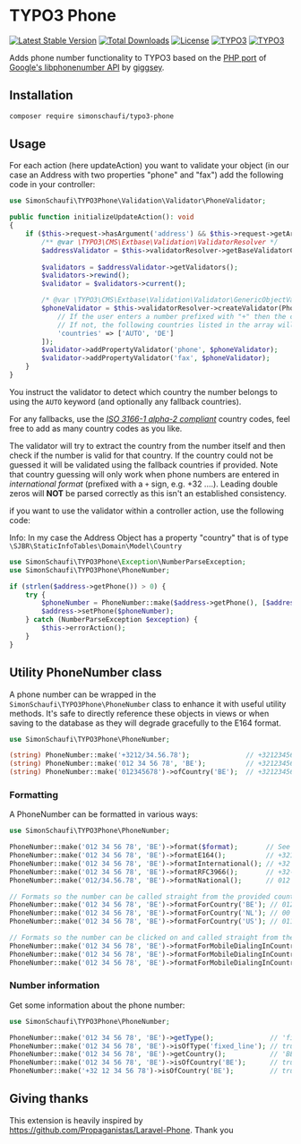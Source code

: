 # TYPO3 Phone

[![Latest Stable Version](https://poser.pugx.org/simonschaufi/typo3-phone/v/stable)](https://packagist.org/packages/simonschaufi/typo3-phone)
[![Total Downloads](https://poser.pugx.org/simonschaufi/typo3-phone/downloads)](https://packagist.org/packages/simonschaufi/typo3-phone)
[![License](https://poser.pugx.org/simonschaufi/typo3-phone/license)](https://packagist.org/packages/simonschaufi/typo3-phone)
[![TYPO3](https://img.shields.io/badge/TYPO3-8.7.0-orange.svg)](https://typo3.org/)
[![TYPO3](https://img.shields.io/badge/TYPO3-9.5.0-orange.svg)](https://typo3.org/)

Adds phone number functionality to TYPO3 based on the [PHP port](https://github.com/giggsey/libphonenumber-for-php) of [Google's libphonenumber API](https://github.com/googlei18n/libphonenumber) by [giggsey](https://github.com/giggsey).

## Installation

```bash
composer require simonschaufi/typo3-phone
```

## Usage

For each action (here updateAction) you want to validate your object (in our case an Address with two properties "phone" and "fax")
add the following code in your controller:

```php
use SimonSchaufi\TYPO3Phone\Validation\Validator\PhoneValidator;

public function initializeUpdateAction(): void
{
	if ($this->request->hasArgument('address') && $this->request->getArgument('address')) {
		/** @var \TYPO3\CMS\Extbase\Validation\ValidatorResolver */
		$addressValidator = $this->validatorResolver->getBaseValidatorConjunction(Address::class);
    
        $validators = $addressValidator->getValidators();
        $validators->rewind();
        $validator = $validators->current();

        /* @var \TYPO3\CMS\Extbase\Validation\Validator\GenericObjectValidator $validator */
        $phoneValidator = $this->validatorResolver->createValidator(PhoneValidator::class, [
            // If the user enters a number prefixed with "+" then the country can be guessed.
            // If not, the following countries listed in the array will be checked against
            'countries' => ['AUTO', 'DE']
        ]);
        $validator->addPropertyValidator('phone', $phoneValidator);
        $validator->addPropertyValidator('fax', $phoneValidator);
	}
}
```

You instruct the validator to detect which country the number belongs to using the `AUTO` keyword (and optionally any fallback countries).

For any fallbacks, use the [*ISO 3166-1 alpha-2 compliant*](http://en.wikipedia.org/wiki/ISO_3166-1_alpha-2#Officially_assigned_code_elements) country codes, feel free to add as many country codes as you like.

The validator will try to extract the country from the number itself and then check if the number is valid for that country. If the country could not be guessed it will be validated using the fallback countries if provided. Note that country guessing will only work when phone numbers are entered in *international format* (prefixed with a `+` sign, e.g. +32 ....). Leading double zeros will **NOT** be parsed correctly as this isn't an established consistency.

if you want to use the validator within a controller action, use the following code:

Info: In my case the Address Object has a property "country" that is of type `\SJBR\StaticInfoTables\Domain\Model\Country`

```php
use SimonSchaufi\TYPO3Phone\Exception\NumberParseException;
use SimonSchaufi\TYPO3Phone\PhoneNumber;

if (strlen($address->getPhone()) > 0) {
	try {
		$phoneNumber = PhoneNumber::make($address->getPhone(), [$address->getCountry()->getIsoCodeA2()])->formatInternational();
		$address->setPhone($phoneNumber);
	} catch (NumberParseException $exception) {
		$this->errorAction();
	}
}
```

## Utility PhoneNumber class

A phone number can be wrapped in the `SimonSchaufi\TYPO3Phone\PhoneNumber` class to enhance it with useful utility 
methods. It's safe to directly reference these objects in views or when saving to the database as they will degrade 
gracefully to the E164 format.

```php
use SimonSchaufi\TYPO3Phone\PhoneNumber;

(string) PhoneNumber::make('+3212/34.56.78');              // +3212345678
(string) PhoneNumber::make('012 34 56 78', 'BE');          // +3212345678
(string) PhoneNumber::make('012345678')->ofCountry('BE');  // +3212345678
```

### Formatting
A PhoneNumber can be formatted in various ways:

```php
use SimonSchaufi\TYPO3Phone\PhoneNumber;

PhoneNumber::make('012 34 56 78', 'BE')->format($format);       // See libphonenumber\PhoneNumberFormat
PhoneNumber::make('012 34 56 78', 'BE')->formatE164();          // +3212345678
PhoneNumber::make('012 34 56 78', 'BE')->formatInternational(); // +32 12 34 56 78
PhoneNumber::make('012 34 56 78', 'BE')->formatRFC3966();       // +32-12-34-56-78
PhoneNumber::make('012/34.56.78', 'BE')->formatNational();      // 012 34 56 78

// Formats so the number can be called straight from the provided country.
PhoneNumber::make('012 34 56 78', 'BE')->formatForCountry('BE'); // 012 34 56 78
PhoneNumber::make('012 34 56 78', 'BE')->formatForCountry('NL'); // 00 32 12 34 56 78
PhoneNumber::make('012 34 56 78', 'BE')->formatForCountry('US'); // 011 32 12 34 56 78

// Formats so the number can be clicked on and called straight from the provided country using a cellphone.
PhoneNumber::make('012 34 56 78', 'BE')->formatForMobileDialingInCountry('BE'); // 012345678
PhoneNumber::make('012 34 56 78', 'BE')->formatForMobileDialingInCountry('NL'); // +3212345678
PhoneNumber::make('012 34 56 78', 'BE')->formatForMobileDialingInCountry('US'); // +3212345678
```

### Number information
Get some information about the phone number:

```php
use SimonSchaufi\TYPO3Phone\PhoneNumber;

PhoneNumber::make('012 34 56 78', 'BE')->getType();              // 'fixed_line'
PhoneNumber::make('012 34 56 78', 'BE')->isOfType('fixed_line'); // true
PhoneNumber::make('012 34 56 78', 'BE')->getCountry();           // 'BE'
PhoneNumber::make('012 34 56 78', 'BE')->isOfCountry('BE');      // true
PhoneNumber::make('+32 12 34 56 78')->isOfCountry('BE');         // true
```

## Giving thanks

This extension is heavily inspired by https://github.com/Propaganistas/Laravel-Phone. Thank you 
